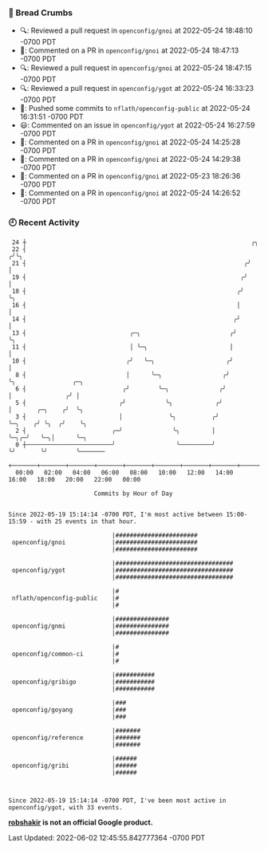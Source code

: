 ### 🍞 Bread Crumbs

 * 🔍: Reviewed a pull request in  `openconfig/gnoi` at 2022-05-24 18:48:10 -0700 PDT
 * 💬: Commented on a PR in  `openconfig/gnoi` at 2022-05-24 18:47:13 -0700 PDT
 * 🔍: Reviewed a pull request in  `openconfig/gnoi` at 2022-05-24 18:47:15 -0700 PDT
 * 🔍: Reviewed a pull request in  `openconfig/ygot` at 2022-05-24 16:33:23 -0700 PDT
 * 🚢: Pushed some commits to `nflath/openconfig-public` at 2022-05-24 16:31:51 -0700 PDT
 * 😃: Commented on an issue in `openconfig/ygot` at 2022-05-24 16:27:59 -0700 PDT
 * 💬: Commented on a PR in  `openconfig/gnoi` at 2022-05-24 14:25:28 -0700 PDT
 * 💬: Commented on a PR in  `openconfig/gnoi` at 2022-05-24 14:29:38 -0700 PDT
 * 💬: Commented on a PR in  `openconfig/gnoi` at 2022-05-23 18:26:36 -0700 PDT
 * 💬: Commented on a PR in  `openconfig/gnoi` at 2022-05-24 14:26:52 -0700 PDT

### 🕘 Recent Activity
```
 24 ┼                                                               ╭╮
 22 ┤                                                              ╭╯╰╮
 21 ┤                                                             ╭╯  │
 19 ┤                                                            ╭╯   │
 18 ┤                                                           ╭╯    ╰╮
 16 ┤                                                           │      │
 14 ┤                                                          ╭╯      │
 13 ┤                             ╭─╮                         ╭╯       ╰╮
 11 ┤                             │ ╰─╮                       │         │
 10 ┤                            ╭╯   ╰─╮                    ╭╯         │
  8 ┤                            │      ╰─╮                 ╭╯          ╰╮                ╭─╮
  6 ┤                           ╭╯        ╰─╮              ╭╯            │               ╭╯ │
  5 ┤                          ╭╯           ╰╮            ╭╯             │       ╭─╮    ╭╯  ╰╮
  3 ┤                          │             ╰╮          ╭╯              ╰─╮    ╭╯ ╰╮  ╭╯    ╰╮
  2 ┤                        ╭─╯              ╰╮         │                 ╰─╮╭─╯   ╰─╮│      ╰─╮
  0 ┼────────────────────────╯                 ╰─────────╯                   ╰╯       ╰╯        ╰───────
    +───────+───────+───────+───────+───────+───────+───────+───────+───────+───────+───────+───────+────
  00:00   02:00   04:00   06:00   08:00   10:00   12:00   14:00   16:00   18:00   20:00   22:00   00:00   

						Commits by Hour of Day


Since 2022-05-19 15:14:14 -0700 PDT, I'm most active between 15:00-15:59 - with 25 events in that hour.

```



```
                             |#######################
 openconfig/gnoi             |#######################
                             |#######################

                             |#################################
 openconfig/ygot             |#################################
                             |#################################

                             |#
 nflath/openconfig-public    |#
                             |#

                             |###############
 openconfig/gnmi             |###############
                             |###############

                             |#
 openconfig/common-ci        |#
                             |#

                             |###########
 openconfig/gribigo          |###########
                             |###########

                             |###
 openconfig/goyang           |###
                             |###

                             |#######
 openconfig/reference        |#######
                             |#######

                             |######
 openconfig/gribi            |######
                             |######



Since 2022-05-19 15:14:14 -0700 PDT, I've been most active in openconfig/ygot, with 33 events.

```
**[robshakir](mailto:robjs@google.com) is not an official Google product.**  


Last Updated: 2022-06-02 12:45:55.842777364 -0700 PDT
